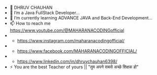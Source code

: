 - 👋 DHRUV CHAUHAN 
- 🌱 I’m a Java FullStack Developer...
- 🌱 I’m currently learning ADVANCE JAVA and Back-End Development...
- 📫 How to reach me https://www.youtube.com/@MAHARANACODINGofficial
- - https://www.instagram.com/maharanacodingofficial/
- - https://www.facebook.com/MAHARANACODINGOFFICIAL/
- - https://www.linkedin.com/in/dhruvchauhan6398/
- ⚡ You are the best Teacher of yours || "तुम अपने सबसे अच्छे शिक्षक हो"
<!---
DHRUVCHAUHAN6398/DHRUVCHAUHAN6398 is a ✨ special ✨ repository because its `README.md` (this file) appears on your GitHub profile.
You can click the Preview link to take a look at your changes.
--->
